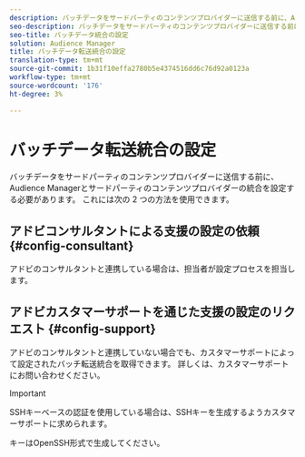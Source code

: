 ```yaml
---
description: バッチデータをサードパーティのコンテンツプロバイダーに送信する前に、Audience Managerとサードパーティのコンテンツプロバイダーの統合を設定する必要があります。
seo-description: バッチデータをサードパーティのコンテンツプロバイダーに送信する前に、Audience Managerとサードパーティのコンテンツプロバイダーの統合を設定する必要があります。
seo-title: バッチデータ統合の設定
solution: Audience Manager
title: バッチデータ転送統合の設定
translation-type: tm+mt
source-git-commit: 1b31f10effa2780b5e4374516dd6c76d92a0123a
workflow-type: tm+mt
source-wordcount: '176'
ht-degree: 3%

---
```



# バッチデータ転送統合の設定

バッチデータをサードパーティのコンテンツプロバイダーに送信する前に、Audience Managerとサードパーティのコンテンツプロバイダーの統合を設定する必要があります。 これには次の 2 つの方法を使用できます。

## アドビコンサルタントによる支援の設定の依頼 {#config-consultant}

アドビのコンサルタントと連携している場合は、担当者が設定プロセスを担当します。

## アドビカスタマーサポートを通じた支援の設定のリクエスト {#config-support}

アドビのコンサルタントと連携していない場合でも、カスタマーサポートによって設定されたバッチ転送統合を取得できます。 詳しくは、カスタマーサポートにお問い合わせください。

>[!IMPORTANT]
>
>SSHキーベースの認証を使用している場合は、SSHキーを生成するようカスタマーサポートに求められます。
>
> キーはOpenSSH形式で生成してください。